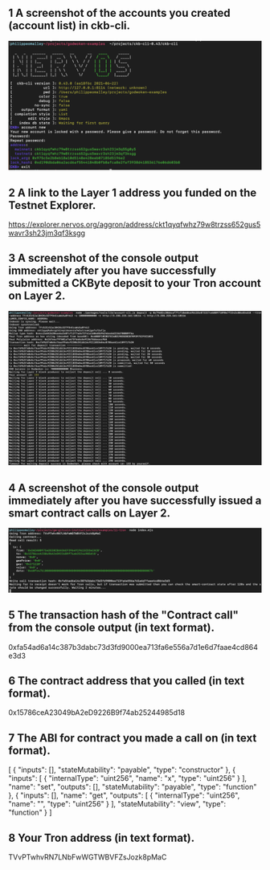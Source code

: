 ## 1 A screenshot of the accounts you created (account list) in ckb-cli.

![Alt text](accounts-created.png?raw=true "accounts")


## 2 A link to the Layer 1 address you funded on the Testnet Explorer.

https://explorer.nervos.org/aggron/address/ckt1qyqfwhz79w8trzss652gus5wavr3sh23jm3qf3ksgg

## 3 A screenshot of the console output immediately after you have successfully submitted a CKByte deposit to your Tron account on Layer 2.

![Alt text](ckb-tron-dep.png?raw=true "accounts")

## 4 A screenshot of the console output immediately after you have successfully issued a smart contract calls on Layer 2.

![Alt text](contract-call.png?raw=true "accounts")

## 5 The transaction hash of the "Contract call" from the console output (in text format).

0xfa54ad6a14c387b3dabc73d3fd9000ea713fa6e556a7d1e6d7faae4cd864e3d3

## 6 The contract address that you called (in text format).

0x15786ceA23049bA2eD9226B9f74ab25244985d18

## 7 The ABI for contract you made a call on (in text format).

[
  {
    "inputs": [],
    "stateMutability": "payable",
    "type": "constructor"
  },
  {
    "inputs": [
      {
        "internalType": "uint256",
        "name": "x",
        "type": "uint256"
      }
    ],
    "name": "set",
    "outputs": [],
    "stateMutability": "payable",
    "type": "function"
  },
  {
    "inputs": [],
    "name": "get",
    "outputs": [
      {
        "internalType": "uint256",
        "name": "",
        "type": "uint256"
      }
    ],
    "stateMutability": "view",
    "type": "function"
  }
]

## 8 Your Tron address (in text format).

TVvPTwhvRN7LNbFwWGTWBVFZsJozk8pMaC
